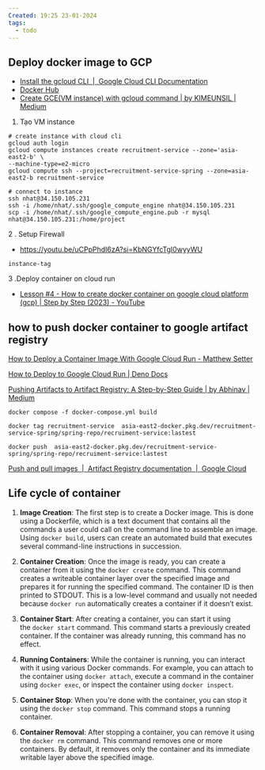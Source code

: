 ```yaml
---
Created: 19:25 23-01-2024
tags:
  - todo
---
```


## Deploy docker image to GCP
-  [Install the gcloud CLI  |  Google Cloud CLI Documentation](https://cloud.google.com/sdk/docs/install#linux)
- [Docker Hub](https://hub.docker.com/repository/docker/javier1234559/recruitment-service/builds)
- [Create GCE(VM instance) with gcloud command | by KIMEUNSIL | Medium](https://medium.com/@kimeunsil/create-gce-vm-instance-with-gcloud-command-9bf20829090)

1. Tạo VM instance

```shell
# create instance with cloud cli
gcloud auth login
gcloud compute instances create recruitment-service --zone='asia-east2-b' \
--machine-type=e2-micro
gcloud compute ssh --project=recruitment-service-spring --zone=asia-east2-b recruitment-service

# connect to instance
ssh nhat@34.150.105.231
ssh -i /home/nhat/.ssh/google_compute_engine nhat@34.150.105.231
scp -i /home/nhat/.ssh/google_compute_engine.pub -r mysql nhat@34.150.105.231:/home/project

```

2 . Setup Firewall 
- https://youtu.be/uCPpPhdI6zA?si=KbNGYfcTgI0wyyWU

```
instance-tag
```

3 .Deploy container on cloud run
- [Lesson #4 - How to create docker container on google cloud platform (gcp) | Step by Step (2023) - YouTube](https://www.youtube.com/watch?v=LxHiCZCKwa8&ab_channel=ITkFunde)


## how to push docker container to google artifact registry
[How to Deploy a Container Image With Google Cloud Run - Matthew Setter](https://matthewsetter.com/deploy-container-image-google-cloud-run/)

[How to Deploy to Google Cloud Run | Deno Docs](https://docs.deno.com/runtime/manual/advanced/deploying_deno/google_cloud_run)

[Pushing Artifacts to Artifact Registry: A Step-by-Step Guide | by Abhinav | Medium](https://medium.com/@abhinav.90444/title-pushing-artifacts-to-artifact-registry-a-step-by-step-guide-97f825242cfc)
```shell
docker compose -f docker-compose.yml build

docker tag recruitment-service  asia-east2-docker.pkg.dev/recruitment-service-spring/spring-repo/recruiment-service:lastest

docker push  asia-east2-docker.pkg.dev/recruitment-service-spring/spring-repo/recruiment-service:lastest
```


[Push and pull images  |  Artifact Registry documentation  |  Google Cloud](https://cloud.google.com/artifact-registry/docs/docker/pushing-and-pulling)

## Life cycle of container

1. **Image Creation**: The first step is to create a Docker image. This is done using a Dockerfile, which is a text document that contains all the commands a user could call on the command line to assemble an image. Using `docker build`, users can create an automated build that executes several command-line instructions in succession.

2. **Container Creation**: Once the image is ready, you can create a container from it using the `docker create` command. This command creates a writeable container layer over the specified image and prepares it for running the specified command. The container ID is then printed to STDOUT. This is a low-level command and usually not needed because `docker run` automatically creates a container if it doesn’t exist.

3. **Container Start**: After creating a container, you can start it using the `docker start` command. This command starts a previously created container. If the container was already running, this command has no effect.

4. **Running Containers**: While the container is running, you can interact with it using various Docker commands. For example, you can attach to the container using `docker attach`, execute a command in the container using `docker exec`, or inspect the container using `docker inspect`.

5. **Container Stop**: When you're done with the container, you can stop it using the `docker stop` command. This command stops a running container.

6. **Container Removal**: After stopping a container, you can remove it using the `docker rm` command. This command removes one or more containers. By default, it removes only the container and its immediate writable layer above the specified image.